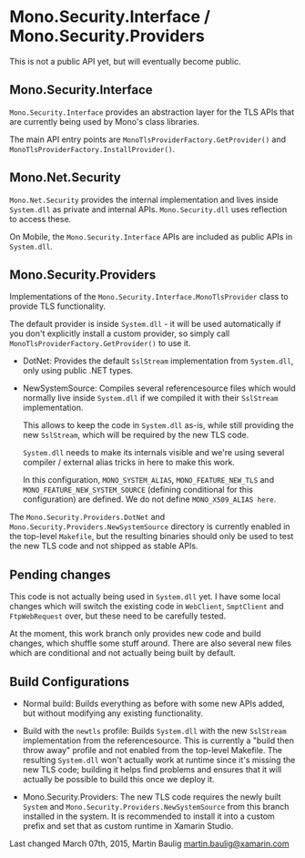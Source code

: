 Mono.Security.Interface / Mono.Security.Providers
=================================================

This is not a public API yet, but will eventually become public.


Mono.Security.Interface
-----------------------

`Mono.Security.Interface` provides an abstraction layer for the TLS
APIs that are currently being used by Mono's class libraries.

The main API entry points are `MonoTlsProviderFactory.GetProvider()`
and `MonoTlsProviderFactory.InstallProvider()`.

Mono.Net.Security
-----------------

`Mono.Net.Security` provides the internal implementation and lives
inside `System.dll` as private and internal APIs.  `Mono.Security.dll`
uses reflection to access these.

On Mobile, the `Mono.Security.Interface` APIs are included as public
APIs in `System.dll`.

Mono.Security.Providers
-----------------------

Implementations of the `Mono.Security.Interface.MonoTlsProvider` class
to provide TLS functionality.

The default provider is inside `System.dll` - it will be used automatically
if you don't explicitly install a custom provider, so simply call
`MonoTlsProviderFactory.GetProvider()` to use it.

* DotNet:
  Provides the default `SslStream` implementation from `System.dll`, only using
  public .NET types.
  
* NewSystemSource:
  Compiles several referencesource files which would normally live inside
  `System.dll` if we compiled it with their `SslStream` implementation.
  
  This allows to keep the code in `System.dll` as-is, while still providing the
  new `SslStream`, which will be required by the new TLS code.
  
  `System.dll` needs to make its internals visible and we're using several compiler /
  external alias tricks in here to make this work.
  
  In this configuration, `MONO_SYSTEM_ALIAS`, `MONO_FEATURE_NEW_TLS` and
  `MONO_FEATURE_NEW_SYSTEM_SOURCE` (defining conditional for this configuration)
  are defined.  We do not define `MONO_X509_ALIAS here`.
  
The `Mono.Security.Providers.DotNet` and `Mono.Security.Providers.NewSystemSource` directory is currently
enabled in the top-level `Makefile`, but the resulting binaries should only be used to test the new TLS
code and not shipped as stable APIs.

Pending changes
---------------

This code is not actually being used in `System.dll` yet.  I have some
local changes which will switch the existing code in `WebClient`,
`SmptClient` and `FtpWebRequest` over, but these need to be carefully
tested.

At the moment, this work branch only provides new code and build
changes, which shuffle some stuff around.  There are also several
new files which are conditional and not actually being built by
default.

Build Configurations
--------------------

* Normal build:
  Builds everything as before with some new APIs added, but without
  modifying any existing functionality.
  
* Build with the `newtls` profile:
  Builds `System.dll` with the new `SslStream` implementation from the
  referencesource.  This is currently a "build then throw away" profile
  and not enabled from the top-level Makefile.  The resulting `System.dll`
  won't actually work at runtime since it's missing the new TLS code;
  building it helps find problems and ensures that it will actually
  be possible to build this once we deploy it.

* Mono.Security.Providers:
  The new TLS code requires the newly built `System` and `Mono.Security.Providers.NewSystemSource`
  from this branch installed in the system.  It is recommended to install it
  into a custom prefix and set that as custom runtime in Xamarin Studio.


Last changed March 07th, 2015,
Martin Baulig <martin.baulig@xamarin.com>


